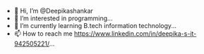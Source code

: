 - 👋 Hi, I’m @Deepikashankar
- 👀 I’m interested in programming...
- 🌱 I’m currently learning B.tech information technology...
- 📫 How to reach me  https://www.linkedin.com/in/deepika-s-it-942505221/...

<!---
Deepikashankar/Deepikashankar is a ✨ special ✨ repository because its `README.md` (this file) appears on your GitHub profile.
You can click the Preview link to take a look at your changes.
--->
